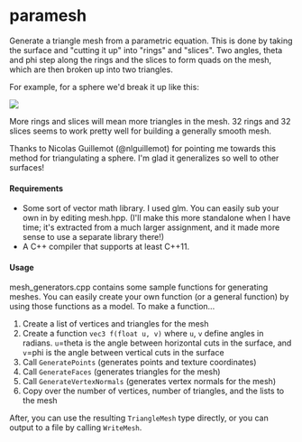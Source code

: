 # paramesh
Generate a triangle mesh from a parametric equation. This is done by taking the surface and "cutting it up" into "rings" and "slices". Two angles, theta and phi step along the rings and the slices to form quads on the mesh, which are then broken up into two triangles.

For example, for a sphere we'd break it up like this:

![](http://i.imgur.com/4saK9O4.jpg)

More rings and slices will mean more triangles in the mesh. 32 rings and 32 slices seems to work pretty well for building a generally smooth mesh.

Thanks to Nicolas Guillemot (@nlguillemot) for pointing me towards this method for triangulating a sphere. I'm glad it generalizes so well to other surfaces!


#### Requirements
* Some sort of vector math library. I used glm. You can easily sub your own in by editing mesh.hpp. (I'll make this more standalone when I have time; it's extracted from a much larger assignment, and it made more sense to use a separate library there!)
* A C++ compiler that supports at least C++11.


#### Usage
mesh_generators.cpp contains some sample functions for generating meshes. You can easily create your own function (or a general function) by using those functions as a model. To make a function...

1. Create a list of vertices and triangles for the mesh
2. Create a function <code>vec3 f(float u, v)</code> where <code>u</code>, <code>v</code> define angles in radians. <code>u</code>=theta is the angle between horizontal cuts in the surface, and <code>v</code>=phi is the angle between vertical cuts in the surface
3. Call <code>GeneratePoints</code> (generates points and texture coordinates)
4. Call <code>GenerateFaces</code> (generates triangles for the mesh)
5. Call <code>GenerateVertexNormals</code> (generates vertex normals for the mesh)
6. Copy over the number of vertices, number of triangles, and the lists to the mesh

After, you can use the resulting <code>TriangleMesh</code> type directly, or you can output to a file by calling <code>WriteMesh</code>.





